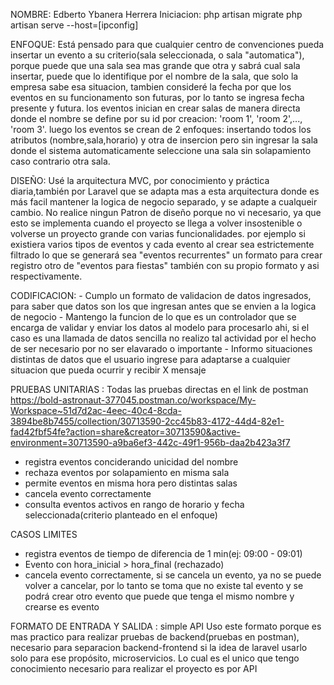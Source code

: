 
NOMBRE: Edberto Ybanera Herrera
Iniciacion:
php artisan migrate
php artisan serve --host=[ipconfig]

ENFOQUE:
 Está pensado para que cualquier centro de convenciones pueda insertar 
 un evento a su criterio(sala seleccionada, o sala "automatica"), porque
 puede que una sala sea mas grande que otra y sabrá cual sala insertar, puede que lo identifique
 por el nombre de la sala, que solo la empresa sabe esa situacion, tambien
 consideré la fecha por que los eventos en su funcionamento son futuras,
 por lo tanto se ingresa fecha presente y futura.
 los eventos inician en crear salas de manera directa donde el 
 nombre se define por su id por creacion: 'room 1', 'room 2',..., 'room 3'. 
 luego los eventos se crean de 2 enfoques: insertando todos los atributos 
 (nombre,sala,horario) y otra de insercion pero sin ingresar la sala 
 donde el sistema automaticamente seleccione una sala sin solapamiento caso
contrario otra sala.

DISEÑO:
    Usé la arquitectura MVC, por conocimiento y práctica diaria,también
    por Laravel que se adapta mas a esta arquitectura donde es más facil
    mantener la logica de negocio separado, y se adapte a cualqueir cambio.
    No realice ningun Patron de diseño porque no vi necesario, ya que
     esto se implementa cuando el proyecto se llega a volver insostenible o volverse un proyecto grande
    con varias funcionalidades. por ejemplo si existiera varios tipos de eventos
    y cada evento al crear sea estrictemente filtrado lo que se generará sea
     "eventos recurrentes" un formato para crear registro otro de 
     "eventos para fiestas" también con su propio formato y asi respectivamente.

CODIFICACION:
    - Cumplo un formato de validacion de datos ingresados, para saber que datos
    son los que ingresan antes que se envien a la logica de negocio
    - Mantengo la funcion de lo que es un controlador que se encarga de 
    validar y enviar los datos al modelo para procesarlo ahi, si el caso es
    una llamada de datos sencilla no realizo tal actividad por el hecho de
    ser necesario por no ser elavarado o importante
    - Informo situaciones distintas de datos que el usuario ingrese para
    adaptarse a cualquier situacion que pueda ocurrir y recibir X mensaje


PRUEBAS UNITARIAS
: Todas las pruebas directas en el link de postman
https://bold-astronaut-377045.postman.co/workspace/My-Workspace~51d7d2ac-4eec-40c4-8cda-3894be8b7455/collection/30713590-2cc45b83-4172-44d4-82e1-fad42fbf54fe?action=share&creator=30713590&active-environment=30713590-a9ba6ef3-442c-49f1-956b-daa2b423a3f7

+ registra eventos conciderando unicidad del nombre
+ rechaza eventos por solapamiento en misma sala
+ permite eventos en misma hora pero distintas salas
+ cancela evento correctamente
+ consulta eventos activos en rango de horario y fecha seleccionada(criterio
    planteado en el enfoque)


CASOS LIMITES
+ registra eventos de tiempo de diferencia de 1 min(ej: 09:00 - 09:01)
+ Evento con hora_inicial > hora_final (rechazado)
+ cancela evento correctamente, si se cancela un evento, 
    ya no se puede volver a cancelar, por lo tanto se toma que no existe
    tal evento y se podrá crear otro evento que puede que tenga el mismo nombre
    y crearse es evento

FORMATO DE ENTRADA Y SALIDA
: simple API 
    Uso este formato porque es mas practico para realizar pruebas de backend(pruebas en postman), 
    necesario para separacion backend-frontend si la idea de laravel usarlo solo para ese propósito,
    microservicios. Lo cual es el unico que tengo conocimiento necesario para realizar el proyecto es por API

